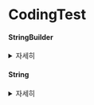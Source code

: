 # CodingTest

#### StringBuilder
<details>
  <summary>자세히</summary>

  1. append(String) : 추가
  2. repeat(int) :현재 내용을 지정된 횟수만큼 반복하여 추가

</details>

#### String
<details>
  <summary>자세히</summary>

  1. replaceAll(): 두 번째 매개변수로 정규 표현식과 일치하는 모든 패턴을 대체.
  2. replace(): 첫 번째 발견된 문자열만을 대체
  3. toLowerCase() : 소문자로 변환
  4. toUpperCase() : 대문자로 변환
  
</details>

